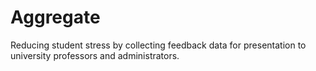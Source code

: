 # Aggregate
Reducing student stress by collecting feedback data for presentation to university professors and administrators.
